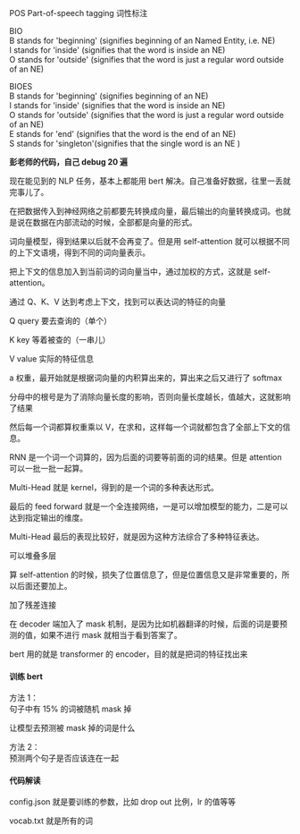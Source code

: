 
POS Part-of-speech tagging 词性标注  

BIO  
B stands for 'beginning' (signifies beginning of an Named Entity, i.e. NE)  
I stands for 'inside' (signifies that the word is inside an NE)  
O stands for 'outside' (signifies that the word is just a regular word outside of an NE)  

BIOES  
B stands for 'beginning' (signifies beginning of an NE)  
I stands for 'inside' (signifies that the word is inside an NE)  
O stands for 'outside' (signifies that the word is just a regular word outside of an NE)  
E stands for 'end' (signifies that the word is the end of an NE)  
S stands for 'singleton'(signifies that the single word is an NE )  


**彭老师的代码，自己 debug 20 遍**  


现在能见到的 NLP 任务，基本上都能用 bert 解决。自己准备好数据，往里一丢就完事儿了。  

在把数据传入到神经网络之前都要先转换成向量，最后输出的向量转换成词。也就是说在数据在内部流动的时候，全部都是向量的形式。  

词向量模型，得到结果以后就不会再变了。但是用 self-attention 就可以根据不同的上下文语境，得到不同的词向量表示。  

把上下文的信息加入到当前词的词向量当中，通过加权的方式，这就是 self-attention。  

通过 Q、K、V 达到考虑上下文，找到可以表达词的特征的向量  

Q query 要去查询的（单个）  

K key 等着被查的（一串儿）  

V value 实际的特征信息  


a 权重，最开始就是根据词向量的内积算出来的，算出来之后又进行了 softmax  

分母中的根号是为了消除向量长度的影响，否则向量长度越长，值越大，这就影响了结果  

然后每一个词都算权重乘以 V，在求和，这样每一个词就都包含了全部上下文的信息。  

RNN 是一个词一个词算的，因为后面的词要等前面的词的结果。但是 attention 可以一批一批一起算。  

Multi-Head 就是 kernel，得到的是一个词的多种表达形式。  

最后的 feed forward 就是一个全连接网络，一是可以增加模型的能力，二是可以达到指定输出的维度。  

Multi-Head 最后的表现比较好，就是因为这种方法综合了多种特征表达。  

可以堆叠多层  

算 self-attention 的时候，损失了位置信息了，但是位置信息又是非常重要的，所以后面还要加上。  

加了残差连接  

在 decoder 端加入了 mask 机制，是因为比如机器翻译的时候，后面的词是要预测的值，如果不进行 mask 就相当于看到答案了。  

bert 用的就是 transformer 的 encoder，目的就是把词的特征找出来  

#### 训练 bert  

方法 1：  
句子中有 15% 的词被随机 mask 掉  

让模型去预测被 mask 掉的词是什么  

方法 2：  
预测两个句子是否应该连在一起  


#### 代码解读  

config.json 就是要训练的参数，比如 drop out 比例，lr 的值等等  

vocab.txt 就是所有的词  






